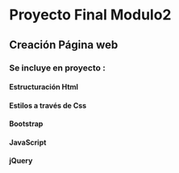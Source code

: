 # Proyecto Final Modulo2
## Creación Página web
### Se incluye en proyecto : 
#### Estructuración Html
#### Estilos a través de Css
#### Bootstrap
#### JavaScript 
#### jQuery
